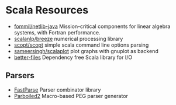 # Scala Resources

- [fommil/netlib-java](https://github.com/fommil/netlib-java) Mission-critical components for linear algebra systems, with Fortran performance.
- [scalanlp/breeze](https://github.com/scalanlp/breeze) numerical processing library
- [scopt/scopt](https://github.com/scopt/scopt) simple scala command line options parsing
- [sameersingh/scalaplot](https://github.com/sameersingh/scalaplot) plot graphs with gnuplot as backend
- [better-files](https://github.com/pathikrit/better-files) Dependency free Scala library for I/O

## Parsers

- [FastParse](http://lihaoyi.github.io/fastparse/?) Parser combinator library
- [Parboiled2](https://github.com/sirthias/parboiled2) Macro-based PEG parser generator
